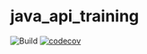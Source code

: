 # java_api_training

![Build](https://github.com/abdelouahid-behar/java_api_training/actions/workflows/build.yml/badge.svg)
[![codecov](https://codecov.io/gh/abdelouahid-behar/java_api_training/branch/main/graph/badge.svg)](https://codecov.io/gh/abdelouahid-behar/java_api_training)
